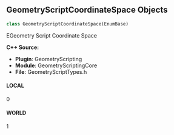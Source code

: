 ## GeometryScriptCoordinateSpace Objects

```python
class GeometryScriptCoordinateSpace(EnumBase)
```

EGeometry Script Coordinate Space

**C++ Source:**

- **Plugin**: GeometryScripting
- **Module**: GeometryScriptingCore
- **File**: GeometryScriptTypes.h

<a id="unreal.GeometryScriptCoordinateSpace.LOCAL"></a>

#### LOCAL

0

<a id="unreal.GeometryScriptCoordinateSpace.WORLD"></a>

#### WORLD

1

<a id="unreal.GeometryScriptIndexType"></a>
